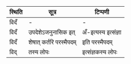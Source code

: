 | स्थिति | सूत्र | टिप्पणी |
| ----- | ------- | ------ |
| विदँ | - | - |
| विदँ | उपदेशेऽजनुनासिक इत् | अँ-इत्यस्य इत्संज्ञा |
| विदँ | शेषात् कर्तरि परस्मैपदम् | इति परस्मैपदम् |
| विद् | तस्य लोपः | इत्संज्ञकस्य लोपः |
